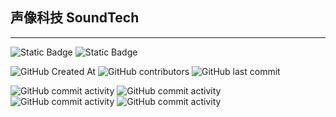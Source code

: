 ## 声像科技 SoundTech

---

![Static Badge](https://img.shields.io/badge/Python-3.11%2B-blue?logo=python) ![Static Badge](https://img.shields.io/badge/FastAPI-with%20uvicorn-green?logo=FastAPI)

![GitHub Created At](https://img.shields.io/github/created-at/C32-SoundTech/SoundTech?logo=Github) ![GitHub contributors](https://img.shields.io/github/contributors/C32-SoundTech/SoundTech?logo=Github) ![GitHub last commit](https://img.shields.io/github/last-commit/C32-SoundTech/SoundTech?logo=Github)

![GitHub commit activity](https://img.shields.io/github/commit-activity/t/C32-SoundTech/SoundTech?authorFilter=Dingdust&logo=Github) ![GitHub commit activity](https://img.shields.io/github/commit-activity/t/C32-SoundTech/SoundTech?authorFilter=GloriousEpiphany&logo=Github) ![GitHub commit activity](https://img.shields.io/github/commit-activity/t/C32-SoundTech/SoundTech?authorFilter=wswCR7&logo=Github) ![GitHub commit activity](https://img.shields.io/github/commit-activity/t/C32-SoundTech/SoundTech?authorFilter=2778582993&logo=Github)
